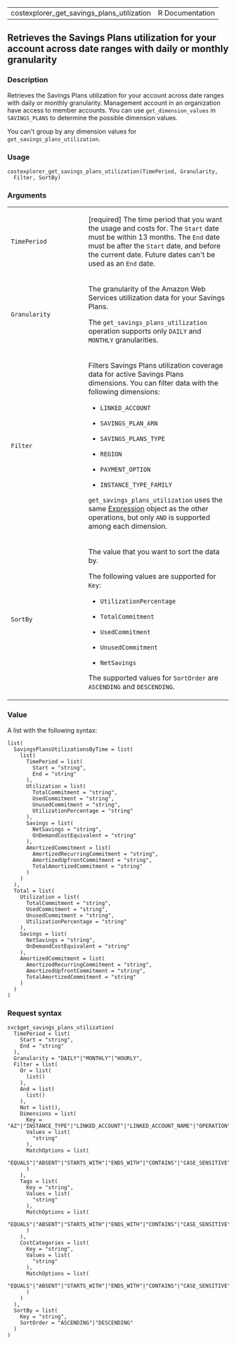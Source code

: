 <table style="width: 100%;">
<tbody>
<tr class="odd">
<td>costexplorer_get_savings_plans_utilization</td>
<td style="text-align: right;">R Documentation</td>
</tr>
</tbody>
</table>

## Retrieves the Savings Plans utilization for your account across date ranges with daily or monthly granularity

### Description

Retrieves the Savings Plans utilization for your account across date
ranges with daily or monthly granularity. Management account in an
organization have access to member accounts. You can use
`get_dimension_values` in `SAVINGS_PLANS` to determine the possible
dimension values.

You can't group by any dimension values for
`get_savings_plans_utilization`.

### Usage

    costexplorer_get_savings_plans_utilization(TimePeriod, Granularity,
      Filter, SortBy)

### Arguments

<table>
<colgroup>
<col style="width: 35%" />
<col style="width: 65%" />
</colgroup>
<tbody>
<tr class="odd">
<td><code
id="costexplorer_get_savings_plans_utilization_:_TimePeriod">TimePeriod</code></td>
<td><p>[required] The time period that you want the usage and costs for.
The <code>Start</code> date must be within 13 months. The
<code>End</code> date must be after the <code>Start</code> date, and
before the current date. Future dates can't be used as an
<code>End</code> date.</p></td>
</tr>
<tr class="even">
<td><code
id="costexplorer_get_savings_plans_utilization_:_Granularity">Granularity</code></td>
<td><p>The granularity of the Amazon Web Services utillization data for
your Savings Plans.</p>
<p>The <code>get_savings_plans_utilization</code> operation supports
only <code>DAILY</code> and <code>MONTHLY</code> granularities.</p></td>
</tr>
<tr class="odd">
<td><code
id="costexplorer_get_savings_plans_utilization_:_Filter">Filter</code></td>
<td><p>Filters Savings Plans utilization coverage data for active
Savings Plans dimensions. You can filter data with the following
dimensions:</p>
<ul>
<li><p><code>LINKED_ACCOUNT</code></p></li>
<li><p><code>SAVINGS_PLAN_ARN</code></p></li>
<li><p><code>SAVINGS_PLANS_TYPE</code></p></li>
<li><p><code>REGION</code></p></li>
<li><p><code>PAYMENT_OPTION</code></p></li>
<li><p><code>INSTANCE_TYPE_FAMILY</code></p></li>
</ul>
<p><code>get_savings_plans_utilization</code> uses the same <a
href="https://docs.aws.amazon.com/aws-cost-management/latest/APIReference/API_Expression.html">Expression</a>
object as the other operations, but only <code>AND</code> is supported
among each dimension.</p></td>
</tr>
<tr class="even">
<td><code
id="costexplorer_get_savings_plans_utilization_:_SortBy">SortBy</code></td>
<td><p>The value that you want to sort the data by.</p>
<p>The following values are supported for <code>Key</code>:</p>
<ul>
<li><p><code>UtilizationPercentage</code></p></li>
<li><p><code>TotalCommitment</code></p></li>
<li><p><code>UsedCommitment</code></p></li>
<li><p><code>UnusedCommitment</code></p></li>
<li><p><code>NetSavings</code></p></li>
</ul>
<p>The supported values for <code>SortOrder</code> are
<code>ASCENDING</code> and <code>DESCENDING</code>.</p></td>
</tr>
</tbody>
</table>

### Value

A list with the following syntax:

    list(
      SavingsPlansUtilizationsByTime = list(
        list(
          TimePeriod = list(
            Start = "string",
            End = "string"
          ),
          Utilization = list(
            TotalCommitment = "string",
            UsedCommitment = "string",
            UnusedCommitment = "string",
            UtilizationPercentage = "string"
          ),
          Savings = list(
            NetSavings = "string",
            OnDemandCostEquivalent = "string"
          ),
          AmortizedCommitment = list(
            AmortizedRecurringCommitment = "string",
            AmortizedUpfrontCommitment = "string",
            TotalAmortizedCommitment = "string"
          )
        )
      ),
      Total = list(
        Utilization = list(
          TotalCommitment = "string",
          UsedCommitment = "string",
          UnusedCommitment = "string",
          UtilizationPercentage = "string"
        ),
        Savings = list(
          NetSavings = "string",
          OnDemandCostEquivalent = "string"
        ),
        AmortizedCommitment = list(
          AmortizedRecurringCommitment = "string",
          AmortizedUpfrontCommitment = "string",
          TotalAmortizedCommitment = "string"
        )
      )
    )

### Request syntax

    svc$get_savings_plans_utilization(
      TimePeriod = list(
        Start = "string",
        End = "string"
      ),
      Granularity = "DAILY"|"MONTHLY"|"HOURLY",
      Filter = list(
        Or = list(
          list()
        ),
        And = list(
          list()
        ),
        Not = list(),
        Dimensions = list(
          Key = "AZ"|"INSTANCE_TYPE"|"LINKED_ACCOUNT"|"LINKED_ACCOUNT_NAME"|"OPERATION"|"PURCHASE_TYPE"|"REGION"|"SERVICE"|"SERVICE_CODE"|"USAGE_TYPE"|"USAGE_TYPE_GROUP"|"RECORD_TYPE"|"OPERATING_SYSTEM"|"TENANCY"|"SCOPE"|"PLATFORM"|"SUBSCRIPTION_ID"|"LEGAL_ENTITY_NAME"|"DEPLOYMENT_OPTION"|"DATABASE_ENGINE"|"CACHE_ENGINE"|"INSTANCE_TYPE_FAMILY"|"BILLING_ENTITY"|"RESERVATION_ID"|"RESOURCE_ID"|"RIGHTSIZING_TYPE"|"SAVINGS_PLANS_TYPE"|"SAVINGS_PLAN_ARN"|"PAYMENT_OPTION"|"AGREEMENT_END_DATE_TIME_AFTER"|"AGREEMENT_END_DATE_TIME_BEFORE"|"INVOICING_ENTITY"|"ANOMALY_TOTAL_IMPACT_ABSOLUTE"|"ANOMALY_TOTAL_IMPACT_PERCENTAGE",
          Values = list(
            "string"
          ),
          MatchOptions = list(
            "EQUALS"|"ABSENT"|"STARTS_WITH"|"ENDS_WITH"|"CONTAINS"|"CASE_SENSITIVE"|"CASE_INSENSITIVE"|"GREATER_THAN_OR_EQUAL"
          )
        ),
        Tags = list(
          Key = "string",
          Values = list(
            "string"
          ),
          MatchOptions = list(
            "EQUALS"|"ABSENT"|"STARTS_WITH"|"ENDS_WITH"|"CONTAINS"|"CASE_SENSITIVE"|"CASE_INSENSITIVE"|"GREATER_THAN_OR_EQUAL"
          )
        ),
        CostCategories = list(
          Key = "string",
          Values = list(
            "string"
          ),
          MatchOptions = list(
            "EQUALS"|"ABSENT"|"STARTS_WITH"|"ENDS_WITH"|"CONTAINS"|"CASE_SENSITIVE"|"CASE_INSENSITIVE"|"GREATER_THAN_OR_EQUAL"
          )
        )
      ),
      SortBy = list(
        Key = "string",
        SortOrder = "ASCENDING"|"DESCENDING"
      )
    )
